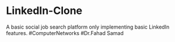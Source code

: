 # LinkedIn-Clone

A basic social job search platform only implementing basic LinkedIn features. #ComputerNetworks #Dr.Fahad Samad
